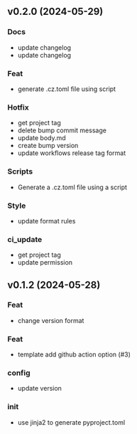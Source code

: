 ## v0.2.0 (2024-05-29)

### Docs

- update changelog
- update changelog

### Feat

- generate .cz.toml file using script

### Hotfix

- get project tag
- delete bump commit message
- update body.md
- create bump version
- update workflows release tag format

### Scripts

- Generate a .cz.toml file using a script

### Style

- update format rules

### ci_update

- get project tag
- update permission

## v0.1.2 (2024-05-28)

### Feat

- change version format

### Feat

- template add github action option (#3)

### config

- update version

### init

- use jinja2 to generate pyproject.toml
